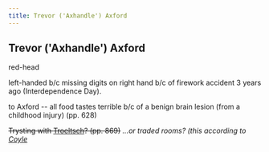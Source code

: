 ```yaml
---
title: Trevor ('Axhandle') Axford
---
```


Trevor ('Axhandle') Axford
--------------------------

red-head

left-handed b/c missing digits on right hand b/c of firework accident 3 years
ago (Interdependence Day).

to Axford -- all food tastes terrible b/c of a benign brain lesion (from a
childhood injury) (pp. 628)

<del>Trysting with [Troeltsch](/characters/Jim_Troeltsch)? (pp. 869)</del>
*...or traded rooms? (this according to [Coyle](/characters/Coyle)*
